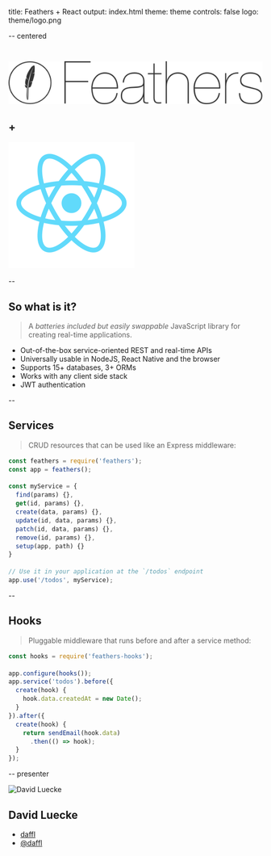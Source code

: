 title: Feathers + React
output: index.html
theme: theme
controls: false
logo: theme/logo.png

-- centered

<img src="img/feathers-logo.png" alt="Feathers logo" style="margin-top: 2em;" />
<h2>+</h2>
<img src="img/react-logo.png" alt="React logo" style="width: 250px;" />

--

## So what is it?

> A _batteries included but easily swappable_ JavaScript library for creating real-time applications.

- Out-of-the-box service-oriented REST and real-time APIs
- Universally usable in NodeJS, React Native and the browser
- Supports 15+ databases, 3+ ORMs
- Works with any client side stack
- JWT authentication

--

## Services

> CRUD resources that can be used like an Express middleware:

```javascript
const feathers = require('feathers');
const app = feathers();

const myService = {
  find(params) {},
  get(id, params) {},
  create(data, params) {},
  update(id, data, params) {},
  patch(id, data, params) {},
  remove(id, params) {},
  setup(app, path) {}
}

// Use it in your application at the `/todos` endpoint
app.use('/todos', myService);
```

--

## Hooks

> Pluggable middleware that runs before and after a service method:

```javascript
const hooks = require('feathers-hooks');

app.configure(hooks());
app.service('todos').before({
  create(hook) {
    hook.data.createdAt = new Date();
  }
}).after({
  create(hook) {
    return sendEmail(hook.data)
      .then(() => hook);
  }
});
````

-- presenter

![David Luecke](http://gravatar.com/avatar/a14850281f19396480bdba4aab2d52ef?s=200)

## David Luecke

* [<i class="fa fa-github"></i> daffl](https://github.com/daffl)
* [<i class="fa fa-twitter"></i> @daffl](http://twitter.com/daffl)

